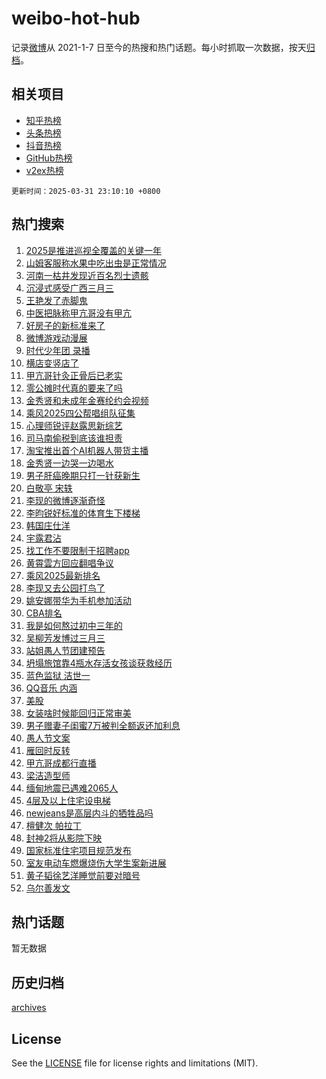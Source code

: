 # weibo-hot-hub

记录[微博](https://www.weibo.com)从 2021-1-7 日至今的热搜和热门话题。每小时抓取一次数据，按天[归档](archives)。

## 相关项目

- [知乎热榜](https://github.com/lonnyzhang423/zhihu-hot-hub)
- [头条热榜](https://github.com/lonnyzhang423/toutiao-hot-hub)
- [抖音热榜](https://github.com/lonnyzhang423/douyin-hot-hub)
- [GitHub热榜](https://github.com/lonnyzhang423/github-hot-hub)
- [v2ex热榜](https://github.com/lonnyzhang423/v2ex-hot-hub)


`更新时间：2025-03-31 23:10:10 +0800`

## 热门搜索

1. [2025是推进巡视全覆盖的关键一年](https://m.weibo.cn/search?containerid=100103type%3D1%26t%3D10%26q%3D%232025%E6%98%AF%E6%8E%A8%E8%BF%9B%E5%B7%A1%E8%A7%86%E5%85%A8%E8%A6%86%E7%9B%96%E7%9A%84%E5%85%B3%E9%94%AE%E4%B8%80%E5%B9%B4%23&stream_entry_id=51&isnewpage=1&extparam=seat%3D1%26dgr%3D0%26filter_type%3Drealtimehot%26stream_entry_id%3D51%26pos%3D0%26cate%3D10103%26c_type%3D51%26q%3D%25232025%25E6%2598%25AF%25E6%258E%25A8%25E8%25BF%259B%25E5%25B7%25A1%25E8%25A7%2586%25E5%2585%25A8%25E8%25A6%2586%25E7%259B%2596%25E7%259A%2584%25E5%2585%25B3%25E9%2594%25AE%25E4%25B8%2580%25E5%25B9%25B4%2523%26display_time%3D1743433809%26pre_seqid%3D174343380920303133395135)
1. [山姆客服称水果中吃出虫是正常情况](https://m.weibo.cn/search?containerid=100103type%3D1%26t%3D10%26q%3D%23%E5%B1%B1%E5%A7%86%E5%AE%A2%E6%9C%8D%E7%A7%B0%E6%B0%B4%E6%9E%9C%E4%B8%AD%E5%90%83%E5%87%BA%E8%99%AB%E6%98%AF%E6%AD%A3%E5%B8%B8%E6%83%85%E5%86%B5%23&stream_entry_id=31&isnewpage=1&extparam=seat%3D1%26flag%3D0%26band_rank%3D1%26c_type%3D31%26cate%3D5001%26realpos%3D1%26filter_type%3Drealtimehot%26stream_entry_id%3D31%26pos%3D0%26lcate%3D5001%26dgr%3D0%26q%3D%2523%25E5%25B1%25B1%25E5%25A7%2586%25E5%25AE%25A2%25E6%259C%258D%25E7%25A7%25B0%25E6%25B0%25B4%25E6%259E%259C%25E4%25B8%25AD%25E5%2590%2583%25E5%2587%25BA%25E8%2599%25AB%25E6%2598%25AF%25E6%25AD%25A3%25E5%25B8%25B8%25E6%2583%2585%25E5%2586%25B5%2523%26display_time%3D1743433809%26pre_seqid%3D174343380920303133395135)
1. [河南一枯井发现近百名烈士遗骸](https://m.weibo.cn/search?containerid=100103type%3D1%26t%3D10%26q%3D%23%E6%B2%B3%E5%8D%97%E4%B8%80%E6%9E%AF%E4%BA%95%E5%8F%91%E7%8E%B0%E8%BF%91%E7%99%BE%E5%90%8D%E7%83%88%E5%A3%AB%E9%81%97%E9%AA%B8%23&stream_entry_id=31&isnewpage=1&extparam=seat%3D1%26flag%3D0%26band_rank%3D2%26c_type%3D31%26cate%3D5001%26realpos%3D2%26filter_type%3Drealtimehot%26stream_entry_id%3D31%26pos%3D1%26lcate%3D5001%26dgr%3D0%26q%3D%2523%25E6%25B2%25B3%25E5%258D%2597%25E4%25B8%2580%25E6%259E%25AF%25E4%25BA%2595%25E5%258F%2591%25E7%258E%25B0%25E8%25BF%2591%25E7%2599%25BE%25E5%2590%258D%25E7%2583%2588%25E5%25A3%25AB%25E9%2581%2597%25E9%25AA%25B8%2523%26display_time%3D1743433809%26pre_seqid%3D174343380920303133395135)
1. [沉浸式感受广西三月三](https://m.weibo.cn/search?containerid=100103type%3D1%26t%3D10%26q%3D%23%E6%B2%89%E6%B5%B8%E5%BC%8F%E6%84%9F%E5%8F%97%E5%B9%BF%E8%A5%BF%E4%B8%89%E6%9C%88%E4%B8%89%23&stream_entry_id=31&isnewpage=1&extparam=seat%3D1%26flag%3D0%26band_rank%3D3%26c_type%3D31%26cate%3D5001%26realpos%3D3%26filter_type%3Drealtimehot%26stream_entry_id%3D31%26pos%3D2%26lcate%3D5001%26dgr%3D0%26q%3D%2523%25E6%25B2%2589%25E6%25B5%25B8%25E5%25BC%258F%25E6%2584%259F%25E5%258F%2597%25E5%25B9%25BF%25E8%25A5%25BF%25E4%25B8%2589%25E6%259C%2588%25E4%25B8%2589%2523%26display_time%3D1743433809%26pre_seqid%3D174343380920303133395135)
1. [王艳发了赤脚鬼](https://m.weibo.cn/search?containerid=100103type%3D1%26t%3D10%26q%3D%E7%8E%8B%E8%89%B3%E5%8F%91%E4%BA%86%E8%B5%A4%E8%84%9A%E9%AC%BC&stream_entry_id=31&isnewpage=1&extparam=seat%3D1%26flag%3D1%26band_rank%3D4%26c_type%3D31%26cate%3D5001%26realpos%3D4%26filter_type%3Drealtimehot%26stream_entry_id%3D31%26pos%3D3%26lcate%3D5001%26dgr%3D0%26q%3D%25E7%258E%258B%25E8%2589%25B3%25E5%258F%2591%25E4%25BA%2586%25E8%25B5%25A4%25E8%2584%259A%25E9%25AC%25BC%26display_time%3D1743433809%26pre_seqid%3D174343380920303133395135)
1. [中医把脉称甲亢哥没有甲亢](https://m.weibo.cn/search?containerid=100103type%3D1%26t%3D10%26q%3D%23%E4%B8%AD%E5%8C%BB%E6%8A%8A%E8%84%89%E7%A7%B0%E7%94%B2%E4%BA%A2%E5%93%A5%E6%B2%A1%E6%9C%89%E7%94%B2%E4%BA%A2%23&stream_entry_id=31&isnewpage=1&extparam=seat%3D1%26flag%3D1%26band_rank%3D5%26c_type%3D31%26cate%3D5001%26realpos%3D5%26filter_type%3Drealtimehot%26stream_entry_id%3D31%26pos%3D4%26lcate%3D5001%26dgr%3D0%26q%3D%2523%25E4%25B8%25AD%25E5%258C%25BB%25E6%258A%258A%25E8%2584%2589%25E7%25A7%25B0%25E7%2594%25B2%25E4%25BA%25A2%25E5%2593%25A5%25E6%25B2%25A1%25E6%259C%2589%25E7%2594%25B2%25E4%25BA%25A2%2523%26display_time%3D1743433809%26pre_seqid%3D174343380920303133395135)
1. [好房子的新标准来了](https://m.weibo.cn/search?containerid=100103type%3D1%26t%3D10%26q%3D%23%E5%A5%BD%E6%88%BF%E5%AD%90%E7%9A%84%E6%96%B0%E6%A0%87%E5%87%86%E6%9D%A5%E4%BA%86%23&stream_entry_id=31&isnewpage=1&extparam=seat%3D1%26flag%3D0%26band_rank%3D6%26c_type%3D31%26cate%3D5001%26realpos%3D6%26filter_type%3Drealtimehot%26stream_entry_id%3D31%26pos%3D5%26lcate%3D5001%26dgr%3D0%26q%3D%2523%25E5%25A5%25BD%25E6%2588%25BF%25E5%25AD%2590%25E7%259A%2584%25E6%2596%25B0%25E6%25A0%2587%25E5%2587%2586%25E6%259D%25A5%25E4%25BA%2586%2523%26display_time%3D1743433809%26pre_seqid%3D174343380920303133395135)
1. [微博游戏动漫展](https://m.weibo.cn/search?containerid=100103type%3D1%26t%3D10%26q%3D%23%E5%BE%AE%E5%8D%9A%E6%B8%B8%E6%88%8F%E5%8A%A8%E6%BC%AB%E5%B1%95%23&stream_entry_id=31&isnewpage=1&extparam=seat%3D1%26is_ad_pos%3D1%26dgr%3D0%26adid%3D281732%26c_type%3D31%26cate%3D5001%26band_rank%3D7%26lcate%3D5001%26pos%3D6%26stream_entry_id%3D31%26filter_type%3Drealtimehot%26q%3D%2523%25E5%25BE%25AE%25E5%258D%259A%25E6%25B8%25B8%25E6%2588%258F%25E5%258A%25A8%25E6%25BC%25AB%25E5%25B1%2595%2523%26display_time%3D1743433809%26pre_seqid%3D174343380920303133395135)
1. [时代少年团 录播](https://m.weibo.cn/search?containerid=100103type%3D1%26t%3D10%26q%3D%E6%97%B6%E4%BB%A3%E5%B0%91%E5%B9%B4%E5%9B%A2+%E5%BD%95%E6%92%AD&stream_entry_id=31&isnewpage=1&extparam=seat%3D1%26flag%3D1%26band_rank%3D7%26c_type%3D31%26cate%3D5001%26realpos%3D7%26filter_type%3Drealtimehot%26stream_entry_id%3D31%26pos%3D7%26lcate%3D5001%26dgr%3D0%26q%3D%25E6%2597%25B6%25E4%25BB%25A3%25E5%25B0%2591%25E5%25B9%25B4%25E5%259B%25A2%2520%25E5%25BD%2595%25E6%2592%25AD%26display_time%3D1743433809%26pre_seqid%3D174343380920303133395135)
1. [横店变竖店了](https://m.weibo.cn/search?containerid=100103type%3D1%26t%3D10%26q%3D%23%E6%A8%AA%E5%BA%97%E5%8F%98%E7%AB%96%E5%BA%97%E4%BA%86%23&stream_entry_id=31&isnewpage=1&extparam=seat%3D1%26flag%3D0%26band_rank%3D8%26c_type%3D31%26cate%3D5001%26realpos%3D8%26filter_type%3Drealtimehot%26stream_entry_id%3D31%26pos%3D8%26lcate%3D5001%26dgr%3D0%26q%3D%2523%25E6%25A8%25AA%25E5%25BA%2597%25E5%258F%2598%25E7%25AB%2596%25E5%25BA%2597%25E4%25BA%2586%2523%26display_time%3D1743433809%26pre_seqid%3D174343380920303133395135)
1. [甲亢哥针灸正骨后已老实](https://m.weibo.cn/search?containerid=100103type%3D1%26t%3D10%26q%3D%23%E7%94%B2%E4%BA%A2%E5%93%A5%E9%92%88%E7%81%B8%E6%AD%A3%E9%AA%A8%E5%90%8E%E5%B7%B2%E8%80%81%E5%AE%9E%23&stream_entry_id=31&isnewpage=1&extparam=seat%3D1%26flag%3D1%26band_rank%3D9%26c_type%3D31%26cate%3D5001%26realpos%3D9%26filter_type%3Drealtimehot%26stream_entry_id%3D31%26pos%3D9%26lcate%3D5001%26dgr%3D0%26q%3D%2523%25E7%2594%25B2%25E4%25BA%25A2%25E5%2593%25A5%25E9%2592%2588%25E7%2581%25B8%25E6%25AD%25A3%25E9%25AA%25A8%25E5%2590%258E%25E5%25B7%25B2%25E8%2580%2581%25E5%25AE%259E%2523%26display_time%3D1743433809%26pre_seqid%3D174343380920303133395135)
1. [零公摊时代真的要来了吗](https://m.weibo.cn/search?containerid=100103type%3D1%26t%3D10%26q%3D%23%E9%9B%B6%E5%85%AC%E6%91%8A%E6%97%B6%E4%BB%A3%E7%9C%9F%E7%9A%84%E8%A6%81%E6%9D%A5%E4%BA%86%E5%90%97%23&stream_entry_id=31&isnewpage=1&extparam=seat%3D1%26flag%3D1%26band_rank%3D10%26c_type%3D31%26cate%3D5001%26realpos%3D10%26filter_type%3Drealtimehot%26stream_entry_id%3D31%26pos%3D10%26lcate%3D5001%26dgr%3D0%26q%3D%2523%25E9%259B%25B6%25E5%2585%25AC%25E6%2591%258A%25E6%2597%25B6%25E4%25BB%25A3%25E7%259C%259F%25E7%259A%2584%25E8%25A6%2581%25E6%259D%25A5%25E4%25BA%2586%25E5%2590%2597%2523%26display_time%3D1743433809%26pre_seqid%3D174343380920303133395135)
1. [金秀贤和未成年金赛纶约会视频](https://m.weibo.cn/search?containerid=100103type%3D1%26t%3D10%26q%3D%E9%87%91%E7%A7%80%E8%B4%A4%E5%92%8C%E6%9C%AA%E6%88%90%E5%B9%B4%E9%87%91%E8%B5%9B%E7%BA%B6%E7%BA%A6%E4%BC%9A%E8%A7%86%E9%A2%91&stream_entry_id=31&isnewpage=1&extparam=seat%3D1%26flag%3D2%26band_rank%3D11%26c_type%3D31%26cate%3D5001%26realpos%3D11%26filter_type%3Drealtimehot%26stream_entry_id%3D31%26pos%3D11%26lcate%3D5001%26dgr%3D0%26q%3D%25E9%2587%2591%25E7%25A7%2580%25E8%25B4%25A4%25E5%2592%258C%25E6%259C%25AA%25E6%2588%2590%25E5%25B9%25B4%25E9%2587%2591%25E8%25B5%259B%25E7%25BA%25B6%25E7%25BA%25A6%25E4%25BC%259A%25E8%25A7%2586%25E9%25A2%2591%26display_time%3D1743433809%26pre_seqid%3D174343380920303133395135)
1. [乘风2025四公帮唱组队征集](https://m.weibo.cn/search?containerid=100103type%3D1%26t%3D10%26q%3D%23%E4%B9%98%E9%A3%8E2025%E5%9B%9B%E5%85%AC%E5%B8%AE%E5%94%B1%E7%BB%84%E9%98%9F%E5%BE%81%E9%9B%86%23&stream_entry_id=31&isnewpage=1&extparam=seat%3D1%26flag%3D1%26band_rank%3D12%26c_type%3D31%26cate%3D5001%26realpos%3D12%26filter_type%3Drealtimehot%26stream_entry_id%3D31%26pos%3D12%26lcate%3D5001%26dgr%3D0%26q%3D%2523%25E4%25B9%2598%25E9%25A3%258E2025%25E5%259B%259B%25E5%2585%25AC%25E5%25B8%25AE%25E5%2594%25B1%25E7%25BB%2584%25E9%2598%259F%25E5%25BE%2581%25E9%259B%2586%2523%26display_time%3D1743433809%26pre_seqid%3D174343380920303133395135)
1. [心理师锐评赵露思新综艺](https://m.weibo.cn/search?containerid=100103type%3D1%26t%3D10%26q%3D%23%E5%BF%83%E7%90%86%E5%B8%88%E9%94%90%E8%AF%84%E8%B5%B5%E9%9C%B2%E6%80%9D%E6%96%B0%E7%BB%BC%E8%89%BA%23&stream_entry_id=31&isnewpage=1&extparam=seat%3D1%26flag%3D1%26band_rank%3D13%26c_type%3D31%26cate%3D5001%26realpos%3D13%26filter_type%3Drealtimehot%26stream_entry_id%3D31%26pos%3D13%26lcate%3D5001%26dgr%3D0%26q%3D%2523%25E5%25BF%2583%25E7%2590%2586%25E5%25B8%2588%25E9%2594%2590%25E8%25AF%2584%25E8%25B5%25B5%25E9%259C%25B2%25E6%2580%259D%25E6%2596%25B0%25E7%25BB%25BC%25E8%2589%25BA%2523%26display_time%3D1743433809%26pre_seqid%3D174343380920303133395135)
1. [司马南偷税到底该谁担责](https://m.weibo.cn/search?containerid=100103type%3D1%26t%3D10%26q%3D%23%E5%8F%B8%E9%A9%AC%E5%8D%97%E5%81%B7%E7%A8%8E%E5%88%B0%E5%BA%95%E8%AF%A5%E8%B0%81%E6%8B%85%E8%B4%A3%23&stream_entry_id=31&isnewpage=1&extparam=seat%3D1%26flag%3D1%26band_rank%3D14%26c_type%3D31%26cate%3D5001%26realpos%3D14%26filter_type%3Drealtimehot%26stream_entry_id%3D31%26pos%3D14%26lcate%3D5001%26dgr%3D0%26q%3D%2523%25E5%258F%25B8%25E9%25A9%25AC%25E5%258D%2597%25E5%2581%25B7%25E7%25A8%258E%25E5%2588%25B0%25E5%25BA%2595%25E8%25AF%25A5%25E8%25B0%2581%25E6%258B%2585%25E8%25B4%25A3%2523%26display_time%3D1743433809%26pre_seqid%3D174343380920303133395135)
1. [淘宝推出首个AI机器人带货主播](https://m.weibo.cn/search?containerid=100103type%3D1%26t%3D10%26q%3D%23%E6%B7%98%E5%AE%9D%E6%8E%A8%E5%87%BA%E9%A6%96%E4%B8%AAAI%E6%9C%BA%E5%99%A8%E4%BA%BA%E5%B8%A6%E8%B4%A7%E4%B8%BB%E6%92%AD%23&stream_entry_id=31&isnewpage=1&extparam=seat%3D1%26flag%3D1%26adid%3D281747%26pos%3D15%26cate%3D5001%26realpos%3D15%26c_type%3D31%26lcate%3D5001%26stream_entry_id%3D31%26band_rank%3D15%26dgr%3D0%26filter_type%3Drealtimehot%26q%3D%2523%25E6%25B7%2598%25E5%25AE%259D%25E6%258E%25A8%25E5%2587%25BA%25E9%25A6%2596%25E4%25B8%25AAAI%25E6%259C%25BA%25E5%2599%25A8%25E4%25BA%25BA%25E5%25B8%25A6%25E8%25B4%25A7%25E4%25B8%25BB%25E6%2592%25AD%2523%26display_time%3D1743433809%26pre_seqid%3D174343380920303133395135)
1. [金秀贤一边哭一边喝水](https://m.weibo.cn/search?containerid=100103type%3D1%26t%3D10%26q%3D%23%E9%87%91%E7%A7%80%E8%B4%A4%E4%B8%80%E8%BE%B9%E5%93%AD%E4%B8%80%E8%BE%B9%E5%96%9D%E6%B0%B4%23&stream_entry_id=31&isnewpage=1&extparam=seat%3D1%26flag%3D2%26band_rank%3D16%26c_type%3D31%26cate%3D5001%26realpos%3D16%26filter_type%3Drealtimehot%26stream_entry_id%3D31%26pos%3D16%26lcate%3D5001%26dgr%3D0%26q%3D%2523%25E9%2587%2591%25E7%25A7%2580%25E8%25B4%25A4%25E4%25B8%2580%25E8%25BE%25B9%25E5%2593%25AD%25E4%25B8%2580%25E8%25BE%25B9%25E5%2596%259D%25E6%25B0%25B4%2523%26display_time%3D1743433809%26pre_seqid%3D174343380920303133395135)
1. [男子肝癌晚期只打一针获新生](https://m.weibo.cn/search?containerid=100103type%3D1%26t%3D10%26q%3D%23%E7%94%B7%E5%AD%90%E8%82%9D%E7%99%8C%E6%99%9A%E6%9C%9F%E5%8F%AA%E6%89%93%E4%B8%80%E9%92%88%E8%8E%B7%E6%96%B0%E7%94%9F%23&stream_entry_id=31&isnewpage=1&extparam=seat%3D1%26flag%3D0%26band_rank%3D17%26c_type%3D31%26cate%3D5001%26realpos%3D17%26filter_type%3Drealtimehot%26stream_entry_id%3D31%26pos%3D17%26lcate%3D5001%26dgr%3D0%26q%3D%2523%25E7%2594%25B7%25E5%25AD%2590%25E8%2582%259D%25E7%2599%258C%25E6%2599%259A%25E6%259C%259F%25E5%258F%25AA%25E6%2589%2593%25E4%25B8%2580%25E9%2592%2588%25E8%258E%25B7%25E6%2596%25B0%25E7%2594%259F%2523%26display_time%3D1743433809%26pre_seqid%3D174343380920303133395135)
1. [白敬亭 宋轶](https://m.weibo.cn/search?containerid=100103type%3D1%26t%3D10%26q%3D%E7%99%BD%E6%95%AC%E4%BA%AD+%E5%AE%8B%E8%BD%B6&stream_entry_id=31&isnewpage=1&extparam=seat%3D1%26flag%3D2%26band_rank%3D18%26c_type%3D31%26cate%3D5001%26realpos%3D18%26filter_type%3Drealtimehot%26stream_entry_id%3D31%26pos%3D18%26lcate%3D5001%26dgr%3D0%26q%3D%25E7%2599%25BD%25E6%2595%25AC%25E4%25BA%25AD%2520%25E5%25AE%258B%25E8%25BD%25B6%26display_time%3D1743433809%26pre_seqid%3D174343380920303133395135)
1. [李现的微博逐渐奇怪](https://m.weibo.cn/search?containerid=100103type%3D1%26t%3D10%26q%3D%23%E6%9D%8E%E7%8E%B0%E7%9A%84%E5%BE%AE%E5%8D%9A%E9%80%90%E6%B8%90%E5%A5%87%E6%80%AA%23&stream_entry_id=31&isnewpage=1&extparam=seat%3D1%26flag%3D1%26band_rank%3D19%26c_type%3D31%26cate%3D5001%26realpos%3D19%26filter_type%3Drealtimehot%26stream_entry_id%3D31%26pos%3D19%26lcate%3D5001%26dgr%3D0%26q%3D%2523%25E6%259D%258E%25E7%258E%25B0%25E7%259A%2584%25E5%25BE%25AE%25E5%258D%259A%25E9%2580%2590%25E6%25B8%2590%25E5%25A5%2587%25E6%2580%25AA%2523%26display_time%3D1743433809%26pre_seqid%3D174343380920303133395135)
1. [李昀锐好标准的体育生下楼梯](https://m.weibo.cn/search?containerid=100103type%3D1%26t%3D10%26q%3D%23%E6%9D%8E%E6%98%80%E9%94%90%E5%A5%BD%E6%A0%87%E5%87%86%E7%9A%84%E4%BD%93%E8%82%B2%E7%94%9F%E4%B8%8B%E6%A5%BC%E6%A2%AF%23&stream_entry_id=31&isnewpage=1&extparam=seat%3D1%26flag%3D0%26band_rank%3D20%26c_type%3D31%26cate%3D5001%26realpos%3D20%26filter_type%3Drealtimehot%26stream_entry_id%3D31%26pos%3D20%26lcate%3D5001%26dgr%3D0%26q%3D%2523%25E6%259D%258E%25E6%2598%2580%25E9%2594%2590%25E5%25A5%25BD%25E6%25A0%2587%25E5%2587%2586%25E7%259A%2584%25E4%25BD%2593%25E8%2582%25B2%25E7%2594%259F%25E4%25B8%258B%25E6%25A5%25BC%25E6%25A2%25AF%2523%26display_time%3D1743433809%26pre_seqid%3D174343380920303133395135)
1. [韩国庄仕洋](https://m.weibo.cn/search?containerid=100103type%3D1%26t%3D10%26q%3D%E9%9F%A9%E5%9B%BD%E5%BA%84%E4%BB%95%E6%B4%8B&stream_entry_id=31&isnewpage=1&extparam=seat%3D1%26flag%3D0%26band_rank%3D21%26c_type%3D31%26cate%3D5001%26realpos%3D21%26filter_type%3Drealtimehot%26stream_entry_id%3D31%26pos%3D21%26lcate%3D5001%26dgr%3D0%26q%3D%25E9%259F%25A9%25E5%259B%25BD%25E5%25BA%2584%25E4%25BB%2595%25E6%25B4%258B%26display_time%3D1743433809%26pre_seqid%3D174343380920303133395135)
1. [宇露君沾](https://m.weibo.cn/search?containerid=100103type%3D1%26t%3D10%26q%3D%E5%AE%87%E9%9C%B2%E5%90%9B%E6%B2%BE&stream_entry_id=31&isnewpage=1&extparam=seat%3D1%26flag%3D1%26band_rank%3D22%26c_type%3D31%26cate%3D5001%26realpos%3D22%26filter_type%3Drealtimehot%26stream_entry_id%3D31%26pos%3D22%26lcate%3D5001%26dgr%3D0%26q%3D%25E5%25AE%2587%25E9%259C%25B2%25E5%2590%259B%25E6%25B2%25BE%26display_time%3D1743433809%26pre_seqid%3D174343380920303133395135)
1. [找工作不要限制于招聘app](https://m.weibo.cn/search?containerid=100103type%3D1%26t%3D10%26q%3D%E6%89%BE%E5%B7%A5%E4%BD%9C%E4%B8%8D%E8%A6%81%E9%99%90%E5%88%B6%E4%BA%8E%E6%8B%9B%E8%81%98app&stream_entry_id=31&isnewpage=1&extparam=seat%3D1%26flag%3D0%26band_rank%3D23%26c_type%3D31%26cate%3D5001%26realpos%3D23%26filter_type%3Drealtimehot%26stream_entry_id%3D31%26pos%3D23%26lcate%3D5001%26dgr%3D0%26q%3D%25E6%2589%25BE%25E5%25B7%25A5%25E4%25BD%259C%25E4%25B8%258D%25E8%25A6%2581%25E9%2599%2590%25E5%2588%25B6%25E4%25BA%258E%25E6%258B%259B%25E8%2581%2598app%26display_time%3D1743433809%26pre_seqid%3D174343380920303133395135)
1. [黄霄雲方回应翻唱争议](https://m.weibo.cn/search?containerid=100103type%3D1%26t%3D10%26q%3D%23%E9%BB%84%E9%9C%84%E9%9B%B2%E6%96%B9%E5%9B%9E%E5%BA%94%E7%BF%BB%E5%94%B1%E4%BA%89%E8%AE%AE%23&stream_entry_id=31&isnewpage=1&extparam=seat%3D1%26flag%3D1%26band_rank%3D24%26c_type%3D31%26cate%3D5001%26realpos%3D24%26filter_type%3Drealtimehot%26stream_entry_id%3D31%26pos%3D24%26lcate%3D5001%26dgr%3D0%26q%3D%2523%25E9%25BB%2584%25E9%259C%2584%25E9%259B%25B2%25E6%2596%25B9%25E5%259B%259E%25E5%25BA%2594%25E7%25BF%25BB%25E5%2594%25B1%25E4%25BA%2589%25E8%25AE%25AE%2523%26display_time%3D1743433809%26pre_seqid%3D174343380920303133395135)
1. [乘风2025最新排名](https://m.weibo.cn/search?containerid=100103type%3D1%26t%3D10%26q%3D%23%E4%B9%98%E9%A3%8E2025%E6%9C%80%E6%96%B0%E6%8E%92%E5%90%8D%23&stream_entry_id=31&isnewpage=1&extparam=seat%3D1%26flag%3D0%26band_rank%3D25%26c_type%3D31%26cate%3D5001%26realpos%3D25%26filter_type%3Drealtimehot%26stream_entry_id%3D31%26pos%3D25%26lcate%3D5001%26dgr%3D0%26q%3D%2523%25E4%25B9%2598%25E9%25A3%258E2025%25E6%259C%2580%25E6%2596%25B0%25E6%258E%2592%25E5%2590%258D%2523%26display_time%3D1743433809%26pre_seqid%3D174343380920303133395135)
1. [李现又去公园打鸟了](https://m.weibo.cn/search?containerid=100103type%3D1%26t%3D10%26q%3D%23%E6%9D%8E%E7%8E%B0%E5%8F%88%E5%8E%BB%E5%85%AC%E5%9B%AD%E6%89%93%E9%B8%9F%E4%BA%86%23&stream_entry_id=31&isnewpage=1&extparam=seat%3D1%26flag%3D0%26band_rank%3D26%26c_type%3D31%26cate%3D5001%26realpos%3D26%26filter_type%3Drealtimehot%26stream_entry_id%3D31%26pos%3D26%26lcate%3D5001%26dgr%3D0%26q%3D%2523%25E6%259D%258E%25E7%258E%25B0%25E5%258F%2588%25E5%258E%25BB%25E5%2585%25AC%25E5%259B%25AD%25E6%2589%2593%25E9%25B8%259F%25E4%25BA%2586%2523%26display_time%3D1743433809%26pre_seqid%3D174343380920303133395135)
1. [姚安娜带华为手机参加活动](https://m.weibo.cn/search?containerid=100103type%3D1%26t%3D10%26q%3D%23%E5%A7%9A%E5%AE%89%E5%A8%9C%E5%B8%A6%E5%8D%8E%E4%B8%BA%E6%89%8B%E6%9C%BA%E5%8F%82%E5%8A%A0%E6%B4%BB%E5%8A%A8%23&stream_entry_id=31&isnewpage=1&extparam=seat%3D1%26flag%3D1%26band_rank%3D27%26c_type%3D31%26cate%3D5001%26realpos%3D27%26filter_type%3Drealtimehot%26stream_entry_id%3D31%26pos%3D27%26lcate%3D5001%26dgr%3D0%26q%3D%2523%25E5%25A7%259A%25E5%25AE%2589%25E5%25A8%259C%25E5%25B8%25A6%25E5%258D%258E%25E4%25B8%25BA%25E6%2589%258B%25E6%259C%25BA%25E5%258F%2582%25E5%258A%25A0%25E6%25B4%25BB%25E5%258A%25A8%2523%26display_time%3D1743433809%26pre_seqid%3D174343380920303133395135)
1. [CBA排名](https://m.weibo.cn/search?containerid=100103type%3D1%26t%3D10%26q%3DCBA%E6%8E%92%E5%90%8D&stream_entry_id=31&isnewpage=1&extparam=seat%3D1%26flag%3D1%26band_rank%3D28%26c_type%3D31%26cate%3D5001%26realpos%3D28%26filter_type%3Drealtimehot%26stream_entry_id%3D31%26pos%3D28%26lcate%3D5001%26dgr%3D0%26q%3DCBA%25E6%258E%2592%25E5%2590%258D%26display_time%3D1743433809%26pre_seqid%3D174343380920303133395135)
1. [我是如何熬过初中三年的](https://m.weibo.cn/search?containerid=100103type%3D1%26t%3D10%26q%3D%23%E6%88%91%E6%98%AF%E5%A6%82%E4%BD%95%E7%86%AC%E8%BF%87%E5%88%9D%E4%B8%AD%E4%B8%89%E5%B9%B4%E7%9A%84%23&stream_entry_id=31&isnewpage=1&extparam=seat%3D1%26flag%3D1%26band_rank%3D29%26c_type%3D31%26cate%3D5001%26realpos%3D29%26filter_type%3Drealtimehot%26stream_entry_id%3D31%26pos%3D29%26lcate%3D5001%26dgr%3D0%26q%3D%2523%25E6%2588%2591%25E6%2598%25AF%25E5%25A6%2582%25E4%25BD%2595%25E7%2586%25AC%25E8%25BF%2587%25E5%2588%259D%25E4%25B8%25AD%25E4%25B8%2589%25E5%25B9%25B4%25E7%259A%2584%2523%26display_time%3D1743433809%26pre_seqid%3D174343380920303133395135)
1. [吴柳芳发博过三月三](https://m.weibo.cn/search?containerid=100103type%3D1%26t%3D10%26q%3D%23%E5%90%B4%E6%9F%B3%E8%8A%B3%E5%8F%91%E5%8D%9A%E8%BF%87%E4%B8%89%E6%9C%88%E4%B8%89%23&stream_entry_id=31&isnewpage=1&extparam=seat%3D1%26flag%3D1%26band_rank%3D30%26c_type%3D31%26cate%3D5001%26realpos%3D30%26filter_type%3Drealtimehot%26stream_entry_id%3D31%26pos%3D30%26lcate%3D5001%26dgr%3D0%26q%3D%2523%25E5%2590%25B4%25E6%259F%25B3%25E8%258A%25B3%25E5%258F%2591%25E5%258D%259A%25E8%25BF%2587%25E4%25B8%2589%25E6%259C%2588%25E4%25B8%2589%2523%26display_time%3D1743433809%26pre_seqid%3D174343380920303133395135)
1. [站姐愚人节团建预告](https://m.weibo.cn/search?containerid=100103type%3D1%26t%3D10%26q%3D%23%E7%AB%99%E5%A7%90%E6%84%9A%E4%BA%BA%E8%8A%82%E5%9B%A2%E5%BB%BA%E9%A2%84%E5%91%8A%23&stream_entry_id=31&isnewpage=1&extparam=seat%3D1%26flag%3D0%26band_rank%3D31%26c_type%3D31%26cate%3D5001%26realpos%3D31%26filter_type%3Drealtimehot%26stream_entry_id%3D31%26pos%3D31%26lcate%3D5001%26dgr%3D0%26q%3D%2523%25E7%25AB%2599%25E5%25A7%2590%25E6%2584%259A%25E4%25BA%25BA%25E8%258A%2582%25E5%259B%25A2%25E5%25BB%25BA%25E9%25A2%2584%25E5%2591%258A%2523%26display_time%3D1743433809%26pre_seqid%3D174343380920303133395135)
1. [坍塌旅馆靠4瓶水存活女孩谈获救经历](https://m.weibo.cn/search?containerid=100103type%3D1%26t%3D10%26q%3D%23%E5%9D%8D%E5%A1%8C%E6%97%85%E9%A6%86%E9%9D%A04%E7%93%B6%E6%B0%B4%E5%AD%98%E6%B4%BB%E5%A5%B3%E5%AD%A9%E8%B0%88%E8%8E%B7%E6%95%91%E7%BB%8F%E5%8E%86%23&stream_entry_id=31&isnewpage=1&extparam=seat%3D1%26flag%3D1%26band_rank%3D32%26c_type%3D31%26cate%3D5001%26realpos%3D32%26filter_type%3Drealtimehot%26stream_entry_id%3D31%26pos%3D32%26lcate%3D5001%26dgr%3D0%26q%3D%2523%25E5%259D%258D%25E5%25A1%258C%25E6%2597%2585%25E9%25A6%2586%25E9%259D%25A04%25E7%2593%25B6%25E6%25B0%25B4%25E5%25AD%2598%25E6%25B4%25BB%25E5%25A5%25B3%25E5%25AD%25A9%25E8%25B0%2588%25E8%258E%25B7%25E6%2595%2591%25E7%25BB%258F%25E5%258E%2586%2523%26display_time%3D1743433809%26pre_seqid%3D174343380920303133395135)
1. [蓝色监狱 洁世一](https://m.weibo.cn/search?containerid=100103type%3D1%26t%3D10%26q%3D%E8%93%9D%E8%89%B2%E7%9B%91%E7%8B%B1+%E6%B4%81%E4%B8%96%E4%B8%80&stream_entry_id=31&isnewpage=1&extparam=seat%3D1%26flag%3D1%26band_rank%3D33%26c_type%3D31%26cate%3D5001%26realpos%3D33%26filter_type%3Drealtimehot%26stream_entry_id%3D31%26pos%3D33%26lcate%3D5001%26dgr%3D0%26q%3D%25E8%2593%259D%25E8%2589%25B2%25E7%259B%2591%25E7%258B%25B1%2520%25E6%25B4%2581%25E4%25B8%2596%25E4%25B8%2580%26display_time%3D1743433809%26pre_seqid%3D174343380920303133395135)
1. [QQ音乐 内涵](https://m.weibo.cn/search?containerid=100103type%3D1%26t%3D10%26q%3DQQ%E9%9F%B3%E4%B9%90+%E5%86%85%E6%B6%B5&stream_entry_id=31&isnewpage=1&extparam=seat%3D1%26flag%3D0%26band_rank%3D34%26c_type%3D31%26cate%3D5001%26realpos%3D34%26filter_type%3Drealtimehot%26stream_entry_id%3D31%26pos%3D34%26lcate%3D5001%26dgr%3D0%26q%3DQQ%25E9%259F%25B3%25E4%25B9%2590%2520%25E5%2586%2585%25E6%25B6%25B5%26display_time%3D1743433809%26pre_seqid%3D174343380920303133395135)
1. [美股](https://m.weibo.cn/search?containerid=100103type%3D1%26t%3D10%26q%3D%E7%BE%8E%E8%82%A1&stream_entry_id=31&isnewpage=1&extparam=seat%3D1%26flag%3D1%26band_rank%3D35%26c_type%3D31%26cate%3D5001%26realpos%3D35%26filter_type%3Drealtimehot%26stream_entry_id%3D31%26pos%3D35%26lcate%3D5001%26dgr%3D0%26q%3D%25E7%25BE%258E%25E8%2582%25A1%26display_time%3D1743433809%26pre_seqid%3D174343380920303133395135)
1. [女装啥时候能回归正常审美](https://m.weibo.cn/search?containerid=100103type%3D1%26t%3D10%26q%3D%E5%A5%B3%E8%A3%85%E5%95%A5%E6%97%B6%E5%80%99%E8%83%BD%E5%9B%9E%E5%BD%92%E6%AD%A3%E5%B8%B8%E5%AE%A1%E7%BE%8E&stream_entry_id=31&isnewpage=1&extparam=seat%3D1%26flag%3D1%26band_rank%3D36%26c_type%3D31%26cate%3D5001%26realpos%3D36%26filter_type%3Drealtimehot%26stream_entry_id%3D31%26pos%3D36%26lcate%3D5001%26dgr%3D0%26q%3D%25E5%25A5%25B3%25E8%25A3%2585%25E5%2595%25A5%25E6%2597%25B6%25E5%2580%2599%25E8%2583%25BD%25E5%259B%259E%25E5%25BD%2592%25E6%25AD%25A3%25E5%25B8%25B8%25E5%25AE%25A1%25E7%25BE%258E%26display_time%3D1743433809%26pre_seqid%3D174343380920303133395135)
1. [男子赠妻子闺蜜7万被判全额返还加利息](https://m.weibo.cn/search?containerid=100103type%3D1%26t%3D10%26q%3D%23%E7%94%B7%E5%AD%90%E8%B5%A0%E5%A6%BB%E5%AD%90%E9%97%BA%E8%9C%9C7%E4%B8%87%E8%A2%AB%E5%88%A4%E5%85%A8%E9%A2%9D%E8%BF%94%E8%BF%98%E5%8A%A0%E5%88%A9%E6%81%AF%23&stream_entry_id=31&isnewpage=1&extparam=seat%3D1%26flag%3D1%26band_rank%3D37%26c_type%3D31%26cate%3D5001%26realpos%3D37%26filter_type%3Drealtimehot%26stream_entry_id%3D31%26pos%3D37%26lcate%3D5001%26dgr%3D0%26q%3D%2523%25E7%2594%25B7%25E5%25AD%2590%25E8%25B5%25A0%25E5%25A6%25BB%25E5%25AD%2590%25E9%2597%25BA%25E8%259C%259C7%25E4%25B8%2587%25E8%25A2%25AB%25E5%2588%25A4%25E5%2585%25A8%25E9%25A2%259D%25E8%25BF%2594%25E8%25BF%2598%25E5%258A%25A0%25E5%2588%25A9%25E6%2581%25AF%2523%26display_time%3D1743433809%26pre_seqid%3D174343380920303133395135)
1. [愚人节文案](https://m.weibo.cn/search?containerid=100103type%3D1%26t%3D10%26q%3D%E6%84%9A%E4%BA%BA%E8%8A%82%E6%96%87%E6%A1%88&stream_entry_id=31&isnewpage=1&extparam=seat%3D1%26flag%3D0%26band_rank%3D38%26c_type%3D31%26cate%3D5001%26realpos%3D38%26filter_type%3Drealtimehot%26stream_entry_id%3D31%26pos%3D38%26lcate%3D5001%26dgr%3D0%26q%3D%25E6%2584%259A%25E4%25BA%25BA%25E8%258A%2582%25E6%2596%2587%25E6%25A1%2588%26display_time%3D1743433809%26pre_seqid%3D174343380920303133395135)
1. [雁回时反转](https://m.weibo.cn/search?containerid=100103type%3D1%26t%3D10%26q%3D%E9%9B%81%E5%9B%9E%E6%97%B6%E5%8F%8D%E8%BD%AC&stream_entry_id=31&isnewpage=1&extparam=seat%3D1%26flag%3D0%26band_rank%3D39%26c_type%3D31%26cate%3D5001%26realpos%3D39%26filter_type%3Drealtimehot%26stream_entry_id%3D31%26pos%3D39%26lcate%3D5001%26dgr%3D0%26q%3D%25E9%259B%2581%25E5%259B%259E%25E6%2597%25B6%25E5%258F%258D%25E8%25BD%25AC%26display_time%3D1743433809%26pre_seqid%3D174343380920303133395135)
1. [甲亢哥成都行直播](https://m.weibo.cn/search?containerid=100103type%3D1%26t%3D10%26q%3D%23%E7%94%B2%E4%BA%A2%E5%93%A5%E6%88%90%E9%83%BD%E8%A1%8C%E7%9B%B4%E6%92%AD%23&stream_entry_id=31&isnewpage=1&extparam=seat%3D1%26flag%3D0%26band_rank%3D40%26c_type%3D31%26cate%3D5001%26realpos%3D40%26filter_type%3Drealtimehot%26stream_entry_id%3D31%26pos%3D40%26lcate%3D5001%26dgr%3D0%26q%3D%2523%25E7%2594%25B2%25E4%25BA%25A2%25E5%2593%25A5%25E6%2588%2590%25E9%2583%25BD%25E8%25A1%258C%25E7%259B%25B4%25E6%2592%25AD%2523%26display_time%3D1743433809%26pre_seqid%3D174343380920303133395135)
1. [梁洁造型师](https://m.weibo.cn/search?containerid=100103type%3D1%26t%3D10%26q%3D%E6%A2%81%E6%B4%81%E9%80%A0%E5%9E%8B%E5%B8%88&stream_entry_id=31&isnewpage=1&extparam=seat%3D1%26flag%3D0%26band_rank%3D41%26c_type%3D31%26cate%3D5001%26realpos%3D41%26filter_type%3Drealtimehot%26stream_entry_id%3D31%26pos%3D41%26lcate%3D5001%26dgr%3D0%26q%3D%25E6%25A2%2581%25E6%25B4%2581%25E9%2580%25A0%25E5%259E%258B%25E5%25B8%2588%26display_time%3D1743433809%26pre_seqid%3D174343380920303133395135)
1. [缅甸地震已遇难2065人](https://m.weibo.cn/search?containerid=100103type%3D1%26t%3D10%26q%3D%23%E7%BC%85%E7%94%B8%E5%9C%B0%E9%9C%87%E5%B7%B2%E9%81%87%E9%9A%BE2065%E4%BA%BA%23&stream_entry_id=31&isnewpage=1&extparam=seat%3D1%26flag%3D1%26band_rank%3D42%26c_type%3D31%26cate%3D5001%26realpos%3D42%26filter_type%3Drealtimehot%26stream_entry_id%3D31%26pos%3D42%26lcate%3D5001%26dgr%3D0%26q%3D%2523%25E7%25BC%2585%25E7%2594%25B8%25E5%259C%25B0%25E9%259C%2587%25E5%25B7%25B2%25E9%2581%2587%25E9%259A%25BE2065%25E4%25BA%25BA%2523%26display_time%3D1743433809%26pre_seqid%3D174343380920303133395135)
1. [4层及以上住宅设电梯](https://m.weibo.cn/search?containerid=100103type%3D1%26t%3D10%26q%3D%234%E5%B1%82%E5%8F%8A%E4%BB%A5%E4%B8%8A%E4%BD%8F%E5%AE%85%E8%AE%BE%E7%94%B5%E6%A2%AF%23&stream_entry_id=31&isnewpage=1&extparam=seat%3D1%26flag%3D0%26band_rank%3D43%26c_type%3D31%26cate%3D5001%26realpos%3D43%26filter_type%3Drealtimehot%26stream_entry_id%3D31%26pos%3D43%26lcate%3D5001%26dgr%3D0%26q%3D%25234%25E5%25B1%2582%25E5%258F%258A%25E4%25BB%25A5%25E4%25B8%258A%25E4%25BD%258F%25E5%25AE%2585%25E8%25AE%25BE%25E7%2594%25B5%25E6%25A2%25AF%2523%26display_time%3D1743433809%26pre_seqid%3D174343380920303133395135)
1. [newjeans是高层内斗的牺牲品吗](https://m.weibo.cn/search?containerid=100103type%3D1%26t%3D10%26q%3Dnewjeans%E6%98%AF%E9%AB%98%E5%B1%82%E5%86%85%E6%96%97%E7%9A%84%E7%89%BA%E7%89%B2%E5%93%81%E5%90%97&stream_entry_id=31&isnewpage=1&extparam=seat%3D1%26flag%3D0%26band_rank%3D44%26c_type%3D31%26cate%3D5001%26realpos%3D44%26filter_type%3Drealtimehot%26stream_entry_id%3D31%26pos%3D44%26lcate%3D5001%26dgr%3D0%26q%3Dnewjeans%25E6%2598%25AF%25E9%25AB%2598%25E5%25B1%2582%25E5%2586%2585%25E6%2596%2597%25E7%259A%2584%25E7%2589%25BA%25E7%2589%25B2%25E5%2593%2581%25E5%2590%2597%26display_time%3D1743433809%26pre_seqid%3D174343380920303133395135)
1. [檀健次 帕拉丁](https://m.weibo.cn/search?containerid=100103type%3D1%26t%3D10%26q%3D%E6%AA%80%E5%81%A5%E6%AC%A1+%E5%B8%95%E6%8B%89%E4%B8%81&stream_entry_id=31&isnewpage=1&extparam=seat%3D1%26flag%3D1%26band_rank%3D45%26c_type%3D31%26cate%3D5001%26realpos%3D45%26filter_type%3Drealtimehot%26stream_entry_id%3D31%26pos%3D45%26lcate%3D5001%26dgr%3D0%26q%3D%25E6%25AA%2580%25E5%2581%25A5%25E6%25AC%25A1%2520%25E5%25B8%2595%25E6%258B%2589%25E4%25B8%2581%26display_time%3D1743433809%26pre_seqid%3D174343380920303133395135)
1. [封神2将从影院下映](https://m.weibo.cn/search?containerid=100103type%3D1%26t%3D10%26q%3D%23%E5%B0%81%E7%A5%9E2%E5%B0%86%E4%BB%8E%E5%BD%B1%E9%99%A2%E4%B8%8B%E6%98%A0%23&stream_entry_id=31&isnewpage=1&extparam=seat%3D1%26flag%3D1%26band_rank%3D46%26c_type%3D31%26cate%3D5001%26realpos%3D46%26filter_type%3Drealtimehot%26stream_entry_id%3D31%26pos%3D46%26lcate%3D5001%26dgr%3D0%26q%3D%2523%25E5%25B0%2581%25E7%25A5%259E2%25E5%25B0%2586%25E4%25BB%258E%25E5%25BD%25B1%25E9%2599%25A2%25E4%25B8%258B%25E6%2598%25A0%2523%26display_time%3D1743433809%26pre_seqid%3D174343380920303133395135)
1. [国家标准住宅项目规范发布](https://m.weibo.cn/search?containerid=100103type%3D1%26t%3D10%26q%3D%23%E5%9B%BD%E5%AE%B6%E6%A0%87%E5%87%86%E4%BD%8F%E5%AE%85%E9%A1%B9%E7%9B%AE%E8%A7%84%E8%8C%83%E5%8F%91%E5%B8%83%23&stream_entry_id=31&isnewpage=1&extparam=seat%3D1%26flag%3D0%26band_rank%3D47%26c_type%3D31%26cate%3D5001%26realpos%3D47%26filter_type%3Drealtimehot%26stream_entry_id%3D31%26pos%3D47%26lcate%3D5001%26dgr%3D0%26q%3D%2523%25E5%259B%25BD%25E5%25AE%25B6%25E6%25A0%2587%25E5%2587%2586%25E4%25BD%258F%25E5%25AE%2585%25E9%25A1%25B9%25E7%259B%25AE%25E8%25A7%2584%25E8%258C%2583%25E5%258F%2591%25E5%25B8%2583%2523%26display_time%3D1743433809%26pre_seqid%3D174343380920303133395135)
1. [室友电动车燃爆烧伤大学生案新进展](https://m.weibo.cn/search?containerid=100103type%3D1%26t%3D10%26q%3D%23%E5%AE%A4%E5%8F%8B%E7%94%B5%E5%8A%A8%E8%BD%A6%E7%87%83%E7%88%86%E7%83%A7%E4%BC%A4%E5%A4%A7%E5%AD%A6%E7%94%9F%E6%A1%88%E6%96%B0%E8%BF%9B%E5%B1%95%23&stream_entry_id=31&isnewpage=1&extparam=seat%3D1%26flag%3D1%26band_rank%3D48%26c_type%3D31%26cate%3D5001%26realpos%3D48%26filter_type%3Drealtimehot%26stream_entry_id%3D31%26pos%3D48%26lcate%3D5001%26dgr%3D0%26q%3D%2523%25E5%25AE%25A4%25E5%258F%258B%25E7%2594%25B5%25E5%258A%25A8%25E8%25BD%25A6%25E7%2587%2583%25E7%2588%2586%25E7%2583%25A7%25E4%25BC%25A4%25E5%25A4%25A7%25E5%25AD%25A6%25E7%2594%259F%25E6%25A1%2588%25E6%2596%25B0%25E8%25BF%259B%25E5%25B1%2595%2523%26display_time%3D1743433809%26pre_seqid%3D174343380920303133395135)
1. [黄子韬徐艺洋睡觉前要对暗号](https://m.weibo.cn/search?containerid=100103type%3D1%26t%3D10%26q%3D%23%E9%BB%84%E5%AD%90%E9%9F%AC%E5%BE%90%E8%89%BA%E6%B4%8B%E7%9D%A1%E8%A7%89%E5%89%8D%E8%A6%81%E5%AF%B9%E6%9A%97%E5%8F%B7%23&stream_entry_id=31&isnewpage=1&extparam=seat%3D1%26flag%3D0%26band_rank%3D49%26c_type%3D31%26cate%3D5001%26realpos%3D49%26filter_type%3Drealtimehot%26stream_entry_id%3D31%26pos%3D49%26lcate%3D5001%26dgr%3D0%26q%3D%2523%25E9%25BB%2584%25E5%25AD%2590%25E9%259F%25AC%25E5%25BE%2590%25E8%2589%25BA%25E6%25B4%258B%25E7%259D%25A1%25E8%25A7%2589%25E5%2589%258D%25E8%25A6%2581%25E5%25AF%25B9%25E6%259A%2597%25E5%258F%25B7%2523%26display_time%3D1743433809%26pre_seqid%3D174343380920303133395135)
1. [乌尔善发文](https://m.weibo.cn/search?containerid=100103type%3D1%26t%3D10%26q%3D%23%E4%B9%8C%E5%B0%94%E5%96%84%E5%8F%91%E6%96%87%23&stream_entry_id=31&isnewpage=1&extparam=seat%3D1%26flag%3D0%26band_rank%3D50%26c_type%3D31%26cate%3D5001%26realpos%3D50%26filter_type%3Drealtimehot%26stream_entry_id%3D31%26pos%3D50%26lcate%3D5001%26dgr%3D0%26q%3D%2523%25E4%25B9%258C%25E5%25B0%2594%25E5%2596%2584%25E5%258F%2591%25E6%2596%2587%2523%26display_time%3D1743433809%26pre_seqid%3D174343380920303133395135)

## 热门话题

暂无数据

## 历史归档

[archives](archives)

## License

See the [LICENSE](LICENSE) file for license rights and limitations (MIT).
